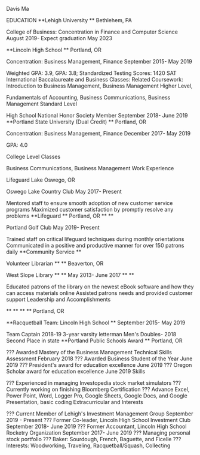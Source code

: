 Davis Ma

EDUCATION **Lehigh University ** Bethlehem, PA

College of Business: Concentration in Finance and Computer Science August 2019- Expect graduation May 2023

**Lincoln High School ** Portland, OR

Concentration: Business Management, Finance September 2015- May 2019

Weighted GPA: 3.9, GPA: 3.8; Standardized Testing Scores: 1420 SAT International Baccalaureate and Business Classes: Related Coursework: Introduction to Business Management, Business Management Higher Level,

Fundamentals of Accounting, Business Communications, Business Management Standard Level

High School National Honor Society Member September 2018- June 2019 **Portland State University (Dual Credit) ** Portland, OR

Concentration: Business Management, Finance December 2017- May 2019

GPA: 4.0

College Level Classes

Business Communications, Business Management Work Experience

Lifeguard Lake Oswego, OR

Oswego Lake Country Club May 2017- Present

Mentored staff to ensure smooth adoption of new customer service programs Maximized customer satisfaction by promptly resolve any problems **Lifeguard ** Portland, OR ** **

Portland Golf Club May 2019- Present

Trained staff on critical lifeguard techniques during monthly orientations Communicated in a positive and productive manner for over 150 patrons daily **Community Service **

Volunteer Librarian ** ** Beaverton, OR

West Slope Library ** ** May 2013- June 2017 ** **

Educated patrons of the library on the newest eBook software and how they can access materials online Assisted patrons needs and provided customer support Leadership and Accomplishments

** ** ** ** Portland, OR

**Racquetball Team: Lincoln High School ** September 2015- May 2019

Team Captain 2018-19 3-year varsity letterman Men's Doubles- 2018 Second Place in state **Portland Public Schools Award ** Portland, OR

??? Awarded Mastery of the Business Management Technical Skills Assessment February 2018 ??? Awarded Business Student of the Year June 2019 ??? President's award for education excellence June 2019 ??? Oregon Scholar award for education excellence June 2019 Skills

??? Experienced in managing Investopedia stock market simulators ??? Currently working on finishing Bloomberg Certification ??? Advance Excel, Power Point, Word, Logger Pro, Google Sheets, Google Docs, and Google Presentation, basic coding Extracurricular and Interests

??? Current Member of Lehigh's Investment Management Group September 2019 - Present ??? Former Co-leader, Lincoln High School Investment Club September 2018- June 2019 ??? Former Accountant, Lincoln High School Rocketry Organization September 2017- June 2019 ??? Managing personal stock portfolio ??? Baker: Sourdough, French, Baguette, and Ficelle ??? Interests: Woodworking, Traveling, Racquetball/Squash, Collecting
